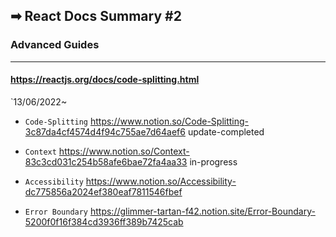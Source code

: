 ## ➡ React Docs Summary #2
### 	Advanced Guides
---
#### https://reactjs.org/docs/code-splitting.html

`13/06/2022~ 

- `Code-Splitting` 	https://www.notion.so/Code-Splitting-3c87da4cf4574d4f94c755ae7d64aef6	update-completed
- `Context` https://www.notion.so/Context-83c3cd031c254b58afe6bae72fa4aa33 in-progress
- `Accessibility` https://www.notion.so/Accessibility-dc775856a2024ef380eaf7811546fbef

- `Error Boundary` https://glimmer-tartan-f42.notion.site/Error-Boundary-5200f0f16f384cd3936ff389b7425cab

